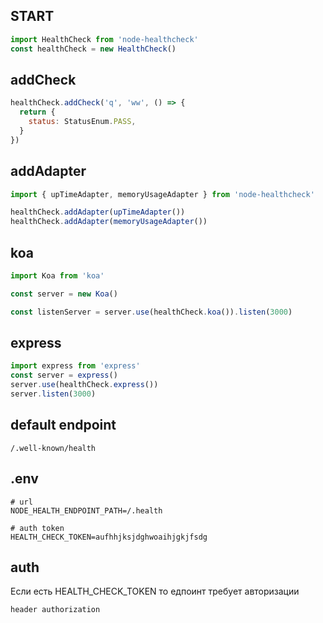 ## START

```js
import HealthCheck from 'node-healthcheck'
const healthCheck = new HealthCheck()
```

## addCheck

```js
healthCheck.addCheck('q', 'ww', () => {
  return {
    status: StatusEnum.PASS,
  }
})
```

## addAdapter

```js
import { upTimeAdapter, memoryUsageAdapter } from 'node-healthcheck'

healthCheck.addAdapter(upTimeAdapter())
healthCheck.addAdapter(memoryUsageAdapter())
```

## koa

```js
import Koa from 'koa'

const server = new Koa()

const listenServer = server.use(healthCheck.koa()).listen(3000)
```

## express

```js
import express from 'express'
const server = express()
server.use(healthCheck.express())
server.listen(3000)
```

## default endpoint

```
/.well-known/health
```

## .env

```
# url
NODE_HEALTH_ENDPOINT_PATH=/.health

# auth token
HEALTH_CHECK_TOKEN=aufhhjksjdghwoaihjgkjfsdg

```

## auth 
Если есть HEALTH_CHECK_TOKEN то едпоинт требует авторизации

```
header authorization

```

